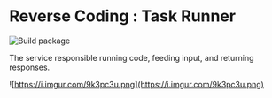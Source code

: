 # Reverse Coding : Task Runner

![Build package](https://github.com/YashKumarVerma/rc-task-runner/workflows/Build%20package/badge.svg)

The service responsible running code, feeding input, and returning responses.

![https://i.imgur.com/9k3pc3u.png](https://i.imgur.com/9k3pc3u.png)
